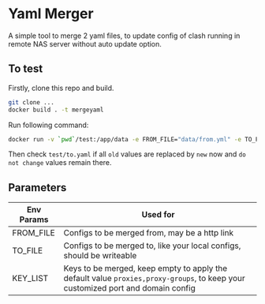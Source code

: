 # Yaml Merger

A simple tool to merge 2 yaml files, to update config of clash running in remote NAS server without auto update option.

## To test

Firstly, clone this repo and build.

```bash
git clone ...
docker build . -t mergeyaml
```

Run following command:

```bash
docker run -v `pwd`/test:/app/data -e FROM_FILE="data/from.yml" -e TO_FILE="data/to.yaml" -e KEY_LIST="foo,bar" --rm mergeyaml
```

Then check `test/to.yaml` if all `old` values are replaced by `new` now and `do not change` values remain there.

## Parameters

Env Params|Used for
-|-
FROM_FILE|Configs to be merged from, may be a http link
TO_FILE|Configs to be merged to, like your local configs, should be writeable
KEY_LIST|Keys to be merged, keep empty to apply the default value `proxies,proxy-groups`, to keep your customized port and domain config
